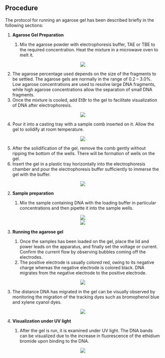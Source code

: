 ## Procedure




The protocol for running an agarose gel has been described briefly in the following sections:

1. **Agarose Gel Preparation**


   1. Mix the agarose powder with electrophoresis buffer, TAE or TBE to the required concentration. Heat the mixture in a microwave oven to melt it. 

<div align="center">
      <img src="images/microwave.png" class="img-fluid">
       </div>

   2. The agarose percentage used depends on the size of the fragments to be settled. The agarose gels are normally in the range of 0.2 – 3.0%. Low agarose concentrations are used to
resolve large DNA fragments, while high agarose concentrations allow the separation of
small DNA fragments.
   3. Once the mixture is cooled, add EtBr to the gel to facilitate visualization of DNA after electrophoresis. 
   
   <div align="center">
      <img src="images/gel_liq_etbr.png" class="img-fluid">
       </div>

   4. Pour it into a casting tray with a sample comb inserted on it. Allow the gel to solidify at room temperature. 
   
<div align="center">
      <img src="images/step1.png" class="img-fluid">
       </div>
     

   5. After the solidification of the gel, remove the comb gently without ripping the bottom of the wells. There will be formation of wells on the gel.
   6. Insert the gel in a plastic tray horizontally into the electrophoresis chamber and pour the electrophoresis buffer sufficiently to immerse the gel with the buffer.

<div align="center">
      <img src="images/bufferimerse.png" class="img-fluid">
       </div>

2. **Sample preparation**

     1. Mix the sample containing DNA with the loading buffer in particular concentrations and then pipette it into the sample wells.  

<div align="center">
     <img src="images/sampleabcdp.png" class="img-fluid">
</div>

<div align="center">
     <img src="images/sampleloading.png" class="img-fluid">
     </div>


 <!--div align="center">
     <img src="images/AGE_3.png" class="img-fluid">
    </div-->

<!--<div align="center">
     <img src="images/AGE_4.png" class="img-fluid">
    </div-->

    

3. **Running the agarose gel**

  

   1. Once the samples has been loaded on the gel, place the lid and power leads on the apparatus, and finally set the voltage or current. Confirm the current flow by observing bubbles coming off the electrodes.
   2. The positive electrode is usually colored red, owing to its negative charge whereas the negative electrode is colored black. DNA migrates from the negative electrode to the positive electrode. 

<div align="center">
<img src="images/initial.png" class="img-fluid">
</div>

   <!--div align="center">
    <img src="images/AGE_2.png" class="img-fluid">
   </div-->
   
   
   3. The distance DNA has migrated in the gel can be visually observed by monitoring the migration of the tracking dyes such as bromophenol blue and xylene cyanol dyes.  

<div align="center">
<img src="images/final.png" class="img-fluid">
</div>

<!--div align="center">
<img src="images/AGE_5.png" class="img-fluid">
</div-->

4. **Visualization under UV light**

   1. After the gel is run, it is examined under UV light. The DNA bands can be visualized due
to the increase in fluorescence of the ethidium bromide upon binding to the DNA.

<div align="center">
     <img src="images/uvmachine.png" class="img-fluid">
    </div>

 <!--div align="center">
     <img src="images/AGE_6.png" class="img-fluid">
    </div>